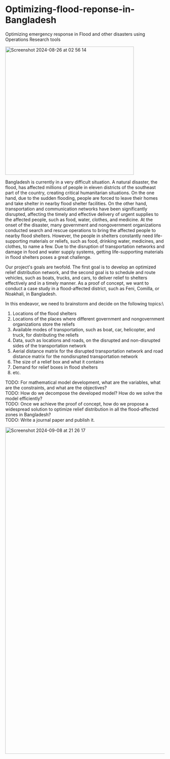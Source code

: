 # Optimizing-flood-reponse-in-Bangladesh
Optimizing emergency response in Flood and other disasters using Operations Research tools


<img width="406" alt="Screenshot 2024-08-26 at 02 56 14" src="https://github.com/user-attachments/assets/4acd4ab2-bcd1-4530-a5c1-7500f87537c5">


Bangladesh is currently in a very difficult situation. A natural disaster, the flood, has affected millions of people in eleven districts of the southeast part of the country, creating critical humanitarian situations. On the one hand, due to the sudden flooding, people are forced to leave their homes and take shelter in nearby flood shelter facilities. On the other hand, transportation and communication networks have been significantly disrupted, affecting the timely and effective delivery of urgent supplies to the affected people, such as food, water, clothes, and medicine. At the onset of the disaster, many government and nongovernment organizations conducted search and rescue operations to bring the affected people to nearby flood shelters. However, the people in shelters constantly need life-supporting materials or reliefs, such as food, drinking water, medicines, and clothes, to name a few. Due to the disruption of transportation networks and damage in food and water supply systems, getting life-supporting materials in flood shelters poses a great challenge.    

Our project's goals are twofold. The first goal is to develop an optimized relief distribution network, and the second goal is to schedule and route vehicles, such as boats, trucks, and cars, to deliver relief to shelters effectively and in a timely manner. As a proof of concept, we want to conduct a case study in a flood-affected district, such as Feni, Comilla, or Noakhali, in Bangladesh.  

In this endeavor, we need to brainstorm and decide on the following topics:\
1. Locations of the flood shelters
2. Locations of the places where different government and nongovernment organizations store the reliefs
3. Available modes of transportation, such as boat, car, helicopter, and truck, for distributing the reliefs
4. Data, such as locations and roads, on the disrupted and non-disrupted sides of the transportation network
5. Aerial distance matrix for the disrupted transportation network and road distance matrix for the nondisrupted transportation network
6. The size of a relief box and what it contains
7. Demand for relief boxes in flood shelters
8. etc.

TODO: For mathematical model development, what are the variables, what are the constraints, and what are the objectives? \
TODO: How do we decompose the developed model? How do we solve the model efficiently?\
TODO: Once we achieve the proof of concept, how do we propose a widespread solution to optimize relief distribution in all the flood-affected zones in Bangladesh?\
TODO: Write a journal paper and publish it.

<img width="1034" alt="Screenshot 2024-09-08 at 21 26 17" src="https://github.com/user-attachments/assets/33e3f049-5b75-481d-bd58-f100c6e441db">


